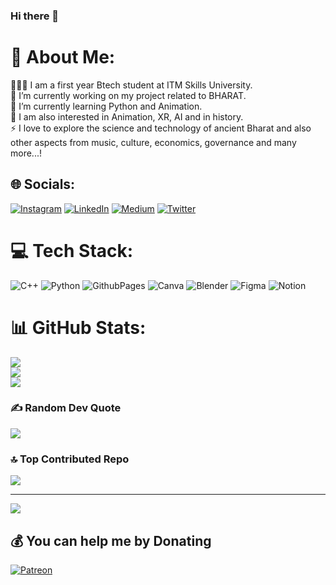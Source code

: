 ### Hi there 👋
# 💫 About Me:
🧑🏻‍💻 I am a first year Btech student at ITM Skills University.<br>🔭 I’m currently working on my project related to BHARAT.<br>🌱 I’m currently learning Python and Animation.<br>💬 I am also interested in Animation, XR, AI and in history.<br>⚡ I love to explore the science and technology of ancient Bharat and also other aspects from music, culture, economics, governance and many more...!


## 🌐 Socials:
[![Instagram](https://img.shields.io/badge/Instagram-%23E4405F.svg?logo=Instagram&logoColor=white)](https://instagram.com/_._naidu.jeevan_._) [![LinkedIn](https://img.shields.io/badge/LinkedIn-%230077B5.svg?logo=linkedin&logoColor=white)](https://linkedin.com/in/jeevan-naidu-bhārata) [![Medium](https://img.shields.io/badge/Medium-12100E?logo=medium&logoColor=white)](https://medium.com/@@2023.jeevann) [![Twitter](https://img.shields.io/badge/Twitter-%231DA1F2.svg?logo=Twitter&logoColor=white)](https://twitter.com/@_Jeevan_naidu_) 

# 💻 Tech Stack:
![C++](https://img.shields.io/badge/c++-%2300599C.svg?style=plastic&logo=c%2B%2B&logoColor=white) ![Python](https://img.shields.io/badge/python-3670A0?style=plastic&logo=python&logoColor=ffdd54) ![GithubPages](https://img.shields.io/badge/github%20pages-121013?style=plastic&logo=github&logoColor=white) ![Canva](https://img.shields.io/badge/Canva-%2300C4CC.svg?style=plastic&logo=Canva&logoColor=white) ![Blender](https://img.shields.io/badge/blender-%23F5792A.svg?style=plastic&logo=blender&logoColor=white) ![Figma](https://img.shields.io/badge/figma-%23F24E1E.svg?style=plastic&logo=figma&logoColor=white) ![Notion](https://img.shields.io/badge/Notion-%23000000.svg?style=plastic&logo=notion&logoColor=white)
# 📊 GitHub Stats:
![](https://github-readme-stats.vercel.app/api?username=Jeevan-04&theme=flag-india&hide_border=false&include_all_commits=true&count_private=true)<br/>
![](https://github-readme-streak-stats.herokuapp.com/?user=Jeevan-04&theme=flag-india&hide_border=false)<br/>
![](https://github-readme-stats.vercel.app/api/top-langs/?username=Jeevan-04&theme=flag-india&hide_border=false&include_all_commits=true&count_private=true&layout=compact)

### ✍️ Random Dev Quote
![](https://quotes-github-readme.vercel.app/api?type=vetical&theme=light)

### 🔝 Top Contributed Repo
![](https://github-contributor-stats.vercel.app/api?username=Jeevan-04&limit=5&theme=radical&combine_all_yearly_contributions=true)

---
[![](https://visitcount.itsvg.in/api?id=Jeevan-04&icon=2&color=1)](https://visitcount.itsvg.in)

  ## 💰 You can help me by Donating
  [![Patreon](https://img.shields.io/badge/Patreon-F96854?style=for-the-badge&logo=patreon&logoColor=white)](https://patreon.com/Nirukti) 

  
<!-- Proudly created with GPRM ( https://gprm.itsvg.in ) -->
